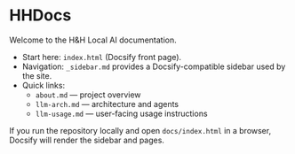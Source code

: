 # HHDocs

Welcome to the H&H Local AI documentation.

- Start here: `index.html` (Docsify front page).
- Navigation: `_sidebar.md` provides a Docsify-compatible sidebar used by the site.
- Quick links:
  - `about.md` — project overview
  - `llm-arch.md` — architecture and agents
  - `llm-usage.md` — user-facing usage instructions

If you run the repository locally and open `docs/index.html` in a browser, Docsify will render the sidebar and pages.

